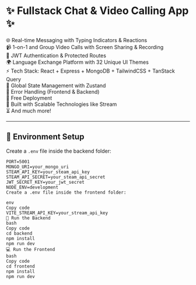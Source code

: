 # ✨ Fullstack Chat & Video Calling App ✨

🌐 Real-time Messaging with Typing Indicators & Reactions  
📹 1-on-1 and Group Video Calls with Screen Sharing & Recording  
🔐 JWT Authentication & Protected Routes  
🌍 Language Exchange Platform with 32 Unique UI Themes  
⚡ Tech Stack: React + Express + MongoDB + TailwindCSS + TanStack Query  
🧠 Global State Management with Zustand  
🚨 Error Handling (Frontend & Backend)  
🚀 Free Deployment  
🎯 Built with Scalable Technologies like Stream  
⏳ And much more!  

---

## 🧪 Environment Setup

Create a `.env` file inside the backend folder:

```env
PORT=5001
MONGO_URI=your_mongo_uri
STEAM_API_KEY=your_steam_api_key
STEAM_API_SECRET=your_steam_api_secret
JWT_SECRET_KEY=your_jwt_secret
NODE_ENV=development
Create a .env file inside the frontend folder:

env
Copy code
VITE_STREAM_API_KEY=your_stream_api_key
🔧 Run the Backend
bash
Copy code
cd backend
npm install
npm run dev
💻 Run the Frontend
bash
Copy code
cd frontend
npm install
npm run dev
